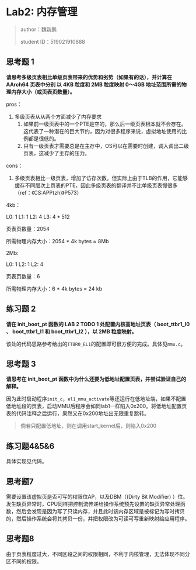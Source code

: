 # Lab2: 内存管理

> author：魏新鹏
>
> student ID：519021910888

## 思考题 1

**请思考多级⻚表相⽐单级⻚表带来的优势和劣势（如果有的话），并计算在 AArch64 ⻚表中分别
以 4KB 粒度和 2MB 粒度映射 0～4GB 地址范围所需的物理内存⼤⼩（或⻚表⻚数量）。**

pros：

1. 多级页表从从两个方面减少了内存要求
   1. 如果前一级页表中的一个PTE是空的，那么后一级页表根本就不会存在。这代表了一种潜在的巨大节约，因为对很多程序来说，虚拟地址使用的比例都是很低的。
   2. 只有一级页表才需要总是在主存中，OS可以在需要时创建，调入调出二级页表，这减少了主存的压力。

cons：

1. 多级页表相比一级页表，增加了访存次数。但实际上由于TLB的作用，它能够缓存不同层次上页表的PTE，因此多级页表的翻译并不比单级页表慢很多（ref：《CS:APP(zh)》P573）

4kb：

L0: $1$	L1: $1$	L2: $4$	L3: $4*512$

页表页数量：2054

所需物理内存大小：2054 * 4k bytes $\approx$ 8Mb

2Mb:

L0: $1$	L2: $1$	L2: $4$

页表页数量：6

所需物理内存大小：6 * 4k bytes = 24 kb

## 练习题 2

**请在 init_boot_pt 函数的 LAB 2 TODO 1 处配置内核⾼地址⻚表（ boot_ttbr1_l0 、 boot_ttbr1_l1 和 boot_ttbr1_l2 ），以 2MB 粒度映射。**

该处的代码思路参考给出的`TTBR0_EL1`的配置即可很方便的完成。具体见`mmu.c`。

## 思考题 3

**请思考在 init_boot_pt 函数中为什么还要为低地址配置⻚表，并尝试验证⾃⼰的解释。**

因为此时启动程序`init_c`，`el1_mmu_activate`等还运行在低地址端，如果不配置低地址段的页表，启动MMU后程序会如同lab1一样陷入0x200。将低地址配置页表的代码注释之后运行，果然又在0x200地址出无限重复跳转。

> 倘若只配置低地址，则在调用start_kernel后，则陷入0x200

## 练习题4&5&6

具体实现见代码。

## 思考题7

需要设置该虚拟页是否可写的权限位AP，以及DBM（(Dirty Bit Modifier) ）位。发生缺页异常时，CPU同样把控制流传递给操作系统预先设置的缺页异常处理函数，然后会发现是因为写了只读内存，并且此时该内存区域是被标记为写时拷贝的，然后操作系统会将其拷贝一份，并把权限改为可读可写重新映射给应用程序。

## 思考题8

由于页表粒度过大，不同区段之间的权限相同，不利于内核管理，无法体现不同分区不同的权限。
